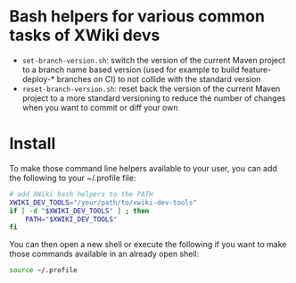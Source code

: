 # Bash helpers for various common tasks of XWiki devs

* `set-branch-version.sh`: switch the version of the current Maven project to a branch name based version (used for example to build feature-deploy-* branches on CI) to not collide with the standard version
* `reset-branch-version.sh`: reset back the version of the current Maven project to a more standard versioning to reduce the number of changes when you want to commit or diff your own

# Install

To make those command line helpers available to your user, you can add the following to your ~/.profile file:

```bash
# add XWiki bash helpers to the PATH
XWIKI_DEV_TOOLS="/your/path/to/xwiki-dev-tools"
if [ -d "$XWIKI_DEV_TOOLS" ] ; then
    PATH="$XWIKI_DEV_TOOLS"
fi
```

You can then open a new shell or execute the following if you want to make those commands available in an already open shell:

```bash
source ~/.profile
```